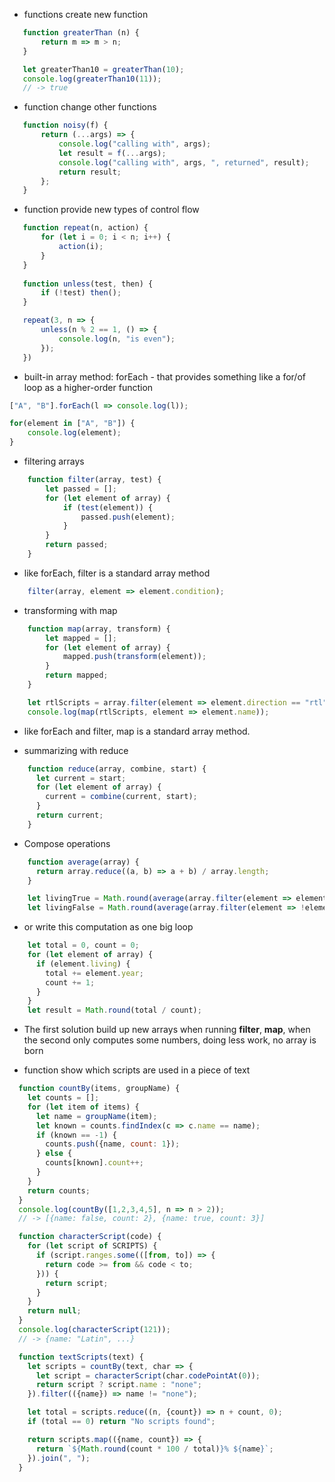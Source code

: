 * functions create new function
```javascript
   function greaterThan (n) {
       return m => m > n;
   }

   let greaterThan10 = greaterThan(10);
   console.log(greaterThan10(11));
   // -> true
```

* function change other functions
```javascript
   function noisy(f) {
       return (...args) => {
           console.log("calling with", args);
           let result = f(...args);
           console.log("calling with", args, ", returned", result);
           return result;
       };
   }
```

* function provide new types of control flow
```javascript
   function repeat(n, action) {
       for (let i = 0; i < n; i++) {
           action(i);
       }
   }
   
   function unless(test, then) {
       if (!test) then();
   }

   repeat(3, n => {
       unless(n % 2 == 1, () => {
           console.log(n, "is even");
       });
   })
```

* built-in array method: forEach - that provides something like a for/of loop as a higher-order function
```javascript
["A", "B"].forEach(l => console.log(l));

for(element in ["A", "B"]) {
    console.log(element);
}
```

* filtering arrays
```javascript
    function filter(array, test) {
        let passed = [];
        for (let element of array) {
            if (test(element)) {
                passed.push(element);
            }
        }
        return passed;
    }
```
* like forEach, filter is a standard array method
```javascript
    filter(array, element => element.condition);
```

* transforming with map
```javascript
    function map(array, transform) {
        let mapped = [];
        for (let element of array) {
            mapped.push(transform(element));
        }
        return mapped;
    }

    let rtlScripts = array.filter(element => element.direction == "rtl");
    console.log(map(rtlScripts, element => element.name));
```
* like forEach and filter, map is a standard array method.

* summarizing with reduce
```javascript
    function reduce(array, combine, start) {
      let current = start;
      for (let element of array) {
        current = combine(current, start);
      }
      return current;
    }
```

* Compose operations
```javascript
    function average(array) {
      return array.reduce((a, b) => a + b) / array.length;
    }

    let livingTrue = Math.round(average(array.filter(element => element.living).map(element => element.year)));
    let livingFalse = Math.round(average(array.filter(element => !element.living).map(element => element.year)));
```
* or write this computation as one big loop
```javascript
    let total = 0, count = 0;
    for (let element of array) {
      if (element.living) {
        total += element.year;
        count += 1;
      }
    }
    let result = Math.round(total / count);
```

* The first solution build up new arrays when running **filter**, **map**, when the second only computes some numbers, doing less work, no array is born

* function show which scripts are used in a piece of text
```javascript
  function countBy(items, groupName) {
    let counts = [];
    for (let item of items) {
      let name = groupName(item);
      let known = counts.findIndex(c => c.name == name);
      if (known == -1) {
        counts.push({name, count: 1});
      } else {
        counts[known].count++;
      }
    }
    return counts;
  }
  console.log(countBy([1,2,3,4,5], n => n > 2));
  // -> [{name: false, count: 2}, {name: true, count: 3}]

  function characterScript(code) {
    for (let script of SCRIPTS) {
      if (script.ranges.some(([from, to]) => {
        return code >= from && code < to;
      })) {
        return script;
      }
    }
    return null;
  }
  console.log(characterScript(121));
  // -> {name: "Latin", ...}

  function textScripts(text) {
    let scripts = countBy(text, char => {
      let script = characterScript(char.codePointAt(0));
      return script ? script.name : "none";
    }).filter(({name}) => name != "none");

    let total = scripts.reduce((n, {count}) => n + count, 0);
    if (total == 0) return "No scripts found";

    return scripts.map(({name, count}) => {
      return `${Math.round(count * 100 / total)}% ${name}`;
    }).join(", ");
  }
```